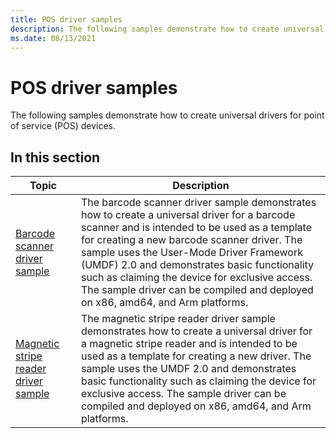 ```yaml
---
title: POS driver samples
description: The following samples demonstrate how to create universal drivers for point of service (POS) devices.
ms.date: 08/13/2021
---
```


# POS driver samples

The following samples demonstrate how to create universal drivers for point of service (POS) devices.

## In this section

| Topic | Description |
|--|--|
| [Barcode scanner driver sample](barcode-scanner-driver.md) | The barcode scanner driver sample demonstrates how to create a universal driver for a barcode scanner and is intended to be used as a template for creating a new barcode scanner driver. The sample uses the User-Mode Driver Framework (UMDF) 2.0 and demonstrates basic functionality such as claiming the device for exclusive access. The sample driver can be compiled and deployed on x86, amd64, and Arm platforms. |
| [Magnetic stripe reader driver sample](magnetic-stripe-reader-driver.md) | The magnetic stripe reader driver sample demonstrates how to create a universal driver for a magnetic stripe reader and is intended to be used as a template for creating a new driver. The sample uses the UMDF 2.0 and demonstrates basic functionality such as claiming the device for exclusive access. The sample driver can be compiled and deployed on x86, amd64, and Arm platforms. |
